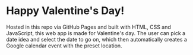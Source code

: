 # Happy Valentine's Day!

Hosted in this repo via GitHub Pages and built with HTML, CSS and JavaScript, this web app is made for Valentine's day. The user can pick a date idea and select the date to go on, which then automatically creates a Google calendar event with the preset location.
